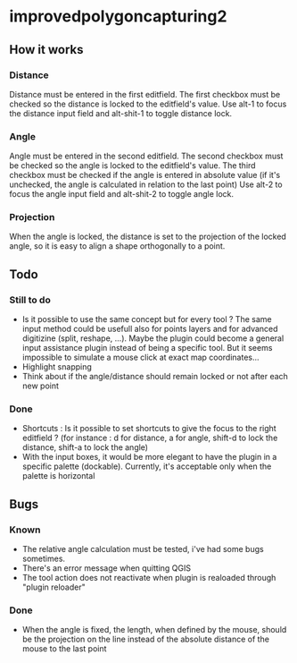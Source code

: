 # improvedpolygoncapturing2 #


## How it works ##

### Distance ###
Distance must be entered in the first editfield. The first checkbox must be checked so the distance is locked to the editfield's value.
Use alt-1 to focus the distance input field and alt-shit-1 to toggle distance lock.

### Angle ###
Angle must be entered in the second editfield. The second checkbox must be checked so the angle is locked to the editfield's value.
The third checkbox must be checked if the angle is entered in absolute value (if it's unchecked, the angle is calculated in relation to the last point)
Use alt-2 to focus the angle input field and alt-shit-2 to toggle angle lock.

### Projection ###
When the angle is locked, the distance is set to the projection of the locked angle, so it is easy to align a shape orthogonally to a point.


## Todo ##

### Still to do ###
- Is it possible to use the same concept but for every tool ? The same input method could be usefull also for points layers and for advanced digitizine (split, reshape, ...). Maybe the plugin could become a general input assistance plugin instead of being a specific tool. But it seems impossible to simulate a mouse click at exact map coordinates...
- Highlight snapping
- Think about if the angle/distance should remain locked or not after each new point

### Done ###
- Shortcuts : Is it possible to set shortcuts to give the focus to the right editfield ? (for instance : d for distance, a for angle, shift-d to lock the distance, shift-a to lock the angle)
- With the input boxes, it would be more elegant to have the plugin in a specific palette (dockable). Currently, it's acceptable only when the palette is horizontal


## Bugs ##

### Known ###
- The relative angle calculation must be tested, i've had some bugs sometimes.
- There's an error message when quitting QGIS
- The tool action does not reactivate when plugin is realoaded through "plugin reloader"

### Done ###
- When the angle is fixed, the length, when defined by the mouse, should be the projection on the line instead of the absolute distance of the mouse to the last point
